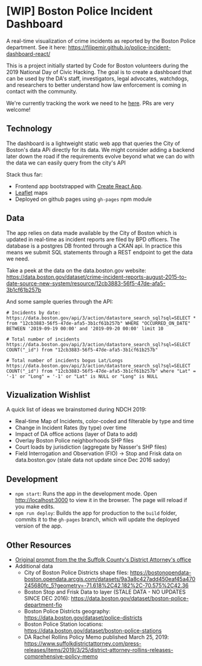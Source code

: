 # [WIP] Boston Police Incident Dashboard

A real-time visualization of crime incidents as reported by the Boston Police department. See it
here: https://filipemir.github.io/police-incident-dashboard-react/

This is a project initially started by Code for Boston volunteers during the 2019 National Day of Civic Hacking.
The goal is to create a dashboard that can be used by the DA's staff, investigators, legal advocates, watchdogs, and 
researchers to better understand how law enforcement is coming in contact with the community.  

We're currently tracking the work we need to he [here](https://github.com/filipemir/police-incident-dashboard-react/issues). 
PRs are very welcome!

## Technology

The dashboard is a lightweight static web app that queries the City of Boston's data APi directly for its data.
We might consider adding a backend later down the road if the requirements evolve beyond what we can do with the data
we can easily query from the city's API

Stack thus far:
* Frontend app bootstrapped with [Create React App](https://github.com/facebook/create-react-app).
* [Leaflet](https://leafletjs.com/) maps
* Deployed on github pages using `gh-pages` npm module

## Data

The app relies on data made available by the City of Boston which is updated in real-time as incident reports are
filed by BPD officers. The database is a postgres DB fronted through a CKAN api. In practice this means we submit SQL
statements through a REST endpoint to get the data we need.

Take a peek at the data on the data.boston.gov website: https://data.boston.gov/dataset/crime-incident-reports-august-2015-to-date-source-new-system/resource/12cb3883-56f5-47de-afa5-3b1cf61b257b

And some sample queries through the API:

```
# Incidents by date:
https://data.boston.gov/api/3/action/datastore_search_sql?sql=SELECT * from "12cb3883-56f5-47de-afa5-3b1cf61b257b" WHERE "OCCURRED_ON_DATE" BETWEEN '2019-09-19 00:00' and '2019-09-20 00:00' limit 10

# Total number of incidents
https://data.boston.gov/api/3/action/datastore_search_sql?sql=SELECT COUNT("_id") from "12cb3883-56f5-47de-afa5-3b1cf61b257b"

# Total number of incidents bogus Lat/Longs
https://data.boston.gov/api/3/action/datastore_search_sql?sql=SELECT COUNT("_id") from "12cb3883-56f5-47de-afa5-3b1cf61b257b" where "Lat" = '-1' or "Long" = '-1' or "Lat" is NULL or "Long" is NULL

```

## Vizualization Wishlist

A quick list of ideas we brainstomed during NDCH 2019: 

* Real-time Map of Incidents, color-coded and filterable by type and time 
* Change in Incident Rates (by type) over time
* Impact of DA office actions (layer of Data to add)
* Overlay Boston Police neighborhoods SHP files
* Court loads by jurisdiction (aggregate by Nasser's SHP files)
* Field Interrogation and Observation (FIO) -> Stop and Frisk data on data.boston.gov (stale data not update since Dec 2016 sadoy)


## Development

* `npm start`: Runs the app in the development mode. Open [http://localhost:3000](http://localhost:3000) to view it in the browser.
The page will reload if you make edits.
* `npm run deploy`: Builds the app for production to the `build` folder, commits it to the `gh-pages` branch, which will update the 
deployed version of the app.

## Other Resources

* [Original prompt from the the Suffolk County's District Attorney's office](https://docs.google.com/document/d/1uvlIs0Ru8NH7mWyzjg93if582O_DWkjcb24i83Dttss/)
* Additional data
    * City of Boston Police Districts shape files: https://bostonopendata-boston.opendata.arcgis.com/datasets/9a3a8c427add450eaf45a470245680fc_5?geometry=-71.618%2C42.182%2C-70.575%2C42.36
    * Boston Stop and Frisk Data to layer (STALE DATA - NO UPDATES SINCE DEC 2016): https://data.boston.gov/dataset/boston-police-department-fio 
    * Boston Police Districts geography: https://data.boston.gov/dataset/police-districts
    * Boston Police Station locations: https://data.boston.gov/dataset/boston-police-stations
    * DA Rachel Rollins Policy Memo published March 25, 2019: https://www.suffolkdistrictattorney.com/press-releases/items/2019/3/25/district-attorney-rollins-releases-comprehensive-policy-memo